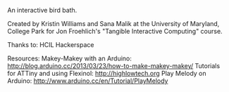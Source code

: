An interactive bird bath.

Created by Kristin Williams and Sana Malik at the University of Maryland, College Park for Jon Froehlich's "Tangible Interactive Computing" course. 

Thanks to:
HCIL
Hackerspace

Resources:
Makey-Makey with an Arduino: http://blog.arduino.cc/2013/03/23/how-to-make-makey-makey/
Tutorials for ATTiny and using Flexinol: http://highlowtech.org
Play Melody on Arduino: http://www.arduino.cc/en/Tutorial/PlayMelody
